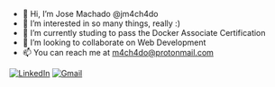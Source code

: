 - 👋 Hi, I’m Jose Machado @jm4ch4do
- 👀 I’m interested in so many things, really :)
- 🌱 I’m currently studing to pass the Docker Associate Certification
- 💞️ I’m looking to collaborate on Web Development
- 📫 You can reach me at m4ch4do@protonmail.com


[![LinkedIn](https://img.shields.io/badge/LinkedIn-0077B5?style=for-the-badge&logo=linkedin&logoColor=white)](https://www.linkedin.com/in/aleksanderfidelus/)
[![Gmail](https://img.shields.io/badge/Gmail-D14836?style=for-the-badge&logo=gmail&logoColor=white)](mailto:alek.fidelus@gmail.com)
<!---
jm4ch4do/jm4ch4do is a ✨ special ✨ repository because its `README.md` (this file) appears on your GitHub profile.
You can click the Preview link to take a look at your changes.
--->
